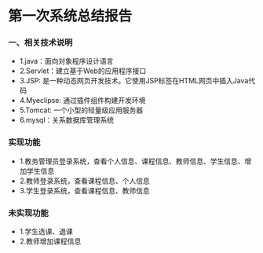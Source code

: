 # 第一次系统总结报告
### 一、相关技术说明
* 1.java：面向对象程序设计语言
* 2.Servlet：建立基于Web的应用程序接口
* 3.JSP: 是一种动态网页开发技术。它使用JSP标签在HTML网页中插入Java代码
* 4.Myeclipse: 通过插件组件构建开发环境
* 5.Tomcat: 一个小型的轻量级应用服务器
* 6.mysql：关系数据库管理系统
### 实现功能
* 1.教务管理员登录系统，查看个人信息、课程信息、教师信息、学生信息、增加学生信息
* 2.教师登录系统，查看课程信息、个人信息
* 3.学生登录系统，查看课程信息、教师信息
### 未实现功能
* 1.学生选课、退课
* 2.教师增加课程信息

